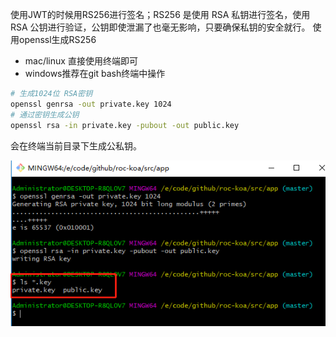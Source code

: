使用JWT的时候用RS256进行签名；RS256 是使用 RSA 私钥进行签名，使用 RSA 公钥进行验证，公钥即使泄漏了也毫无影响，只要确保私钥的安全就行。
使用openssl生成RS256

- mac/linux 直接使用终端即可
- windows推荐在git bash终端中操作

```bash
# 生成1024位 RSA密钥
openssl genrsa -out private.key 1024
# 通过密钥生成公钥
openssl rsa -in private.key -pubout -out public.key
```

会在终端当前目录下生成公私钥。

![](assets/【RSA加密】生成RS256公私钥/1.png)
